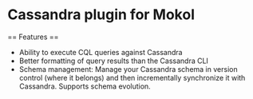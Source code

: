 Cassandra plugin for Mokol
====

== Features ==

* Ability to execute CQL queries against Cassandra
* Better formatting of query results than the Cassandra CLI
* Schema management: Manage your Cassandra schema in version control (where it belongs) and then incrementally synchronize it with Cassandra. Supports schema evolution.
